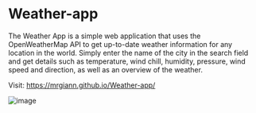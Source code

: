 # Weather-app

The Weather App is a simple web application that uses the OpenWeatherMap API to get up-to-date weather information for any location in the world. Simply enter the name of the city in the search field and get details such as temperature, wind chill, humidity, pressure, wind speed and direction, as well as an overview of the weather.

Visit: https://mrgiann.github.io/Weather-app/

![image](https://github.com/mrgiann/Weather-app/assets/82038942/a79abb63-6fc2-4a4f-9ce6-8479032bbf6e)
